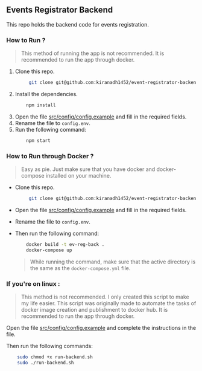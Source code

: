 ## Events Registrator Backend

This repo holds the backend code for events registration.

### How to Run ?

> This method of running the app is not recommended. It is recommended to run the app through docker.

1. Clone this repo.
    ```bash
         git clone git@github.com:kiranadh1452/event-registrator-backend.git
    ```
2. Install the dependencies.
    ```bash
        npm install
    ```
3. Open the file [src/config/config.example](src/config/config.example) and fill in the required fields.
4. Rename the file to `config.env`.
5. Run the following command:
    ```bash
        npm start
    ```

### How to Run through Docker ?

> Easy as pie. Just make sure that you have docker and docker-compose installed on your machine.

-   Clone this repo.
    ```bash
         git clone git@github.com:kiranadh1452/event-registrator-backend.git
    ```
-   Open the file [src/config/config.example](src/config/config.example) and fill in the required fields.
-   Rename the file to `config.env`.
-   Then run the following command:

    ```bash
        docker build -t ev-reg-back .
        docker-compose up
    ```

    > While running the command, make sure that the active directory is the same as the `docker-compose.yml` file.

### If you're on linux :

> This method is not recommended. I only created this script to make my life easier. This script was originally made to automate the tasks of docker image creation and publishment to docker hub. It is recommended to run the app through docker.

Open the file [src/config/config.example](src/config/config.example) and complete the instructions in the file.

Then run the following commands:

```bash
    sudo chmod +x run-backend.sh
    sudo ./run-backend.sh
```
